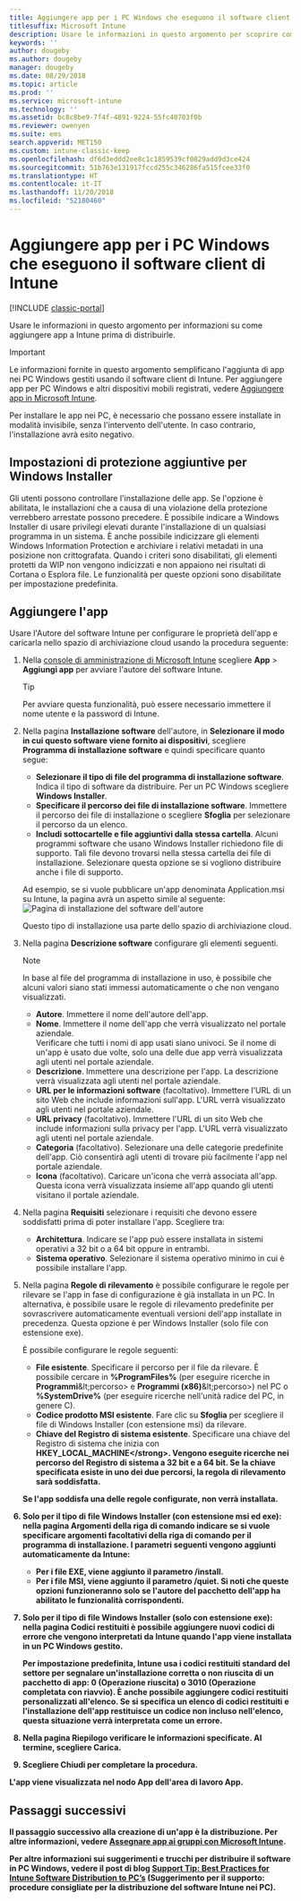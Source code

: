 ```yaml
---
title: Aggiungere app per i PC Windows che eseguono il software client di Intune
titlesuffix: Microsoft Intune
description: Usare le informazioni in questo argomento per scoprire come aggiungere app a Intune prima di distribuirle.
keywords: ''
author: dougeby
ms.author: dougeby
manager: dougeby
ms.date: 08/29/2018
ms.topic: article
ms.prod: ''
ms.service: microsoft-intune
ms.technology: ''
ms.assetid: bc8c8be9-7f4f-4891-9224-55fc40703f0b
ms.reviewer: owenyen
ms.suite: ems
search.appverid: MET150
ms.custom: intune-classic-keep
ms.openlocfilehash: df6d3eddd2ee8c1c1859539cf0829add9d3ce424
ms.sourcegitcommit: 51b763e131917fccd255c346286fa515fcee33f0
ms.translationtype: HT
ms.contentlocale: it-IT
ms.lasthandoff: 11/20/2018
ms.locfileid: "52180460"
---
```

# <a name="add-apps-for-windows-pcs-that-run-the-intune-software-client"></a>Aggiungere app per i PC Windows che eseguono il software client di Intune

[!INCLUDE [classic-portal](includes/classic-portal.md)]

Usare le informazioni in questo argomento per informazioni su come aggiungere app a Intune prima di distribuirle.

> [!IMPORTANT]
> Le informazioni fornite in questo argomento semplificano l'aggiunta di app nei PC Windows gestiti usando il software client di Intune. Per aggiungere app per PC Windows e altri dispositivi mobili registrati, vedere [Aggiungere app in Microsoft Intune](apps-add.md).

Per installare le app nei PC, è necessario che possano essere installate in modalità invisibile, senza l'intervento dell'utente. In caso contrario, l'installazione avrà esito negativo.

## <a name="additional-security-settings-for-windows-installer"></a>Impostazioni di protezione aggiuntive per Windows Installer
Gli utenti possono controllare l'installazione delle app. Se l'opzione è abilitata, le installazioni che a causa di una violazione della protezione verrebbero arrestate possono precedere. È possibile indicare a Windows Installer di usare privilegi elevati durante l'installazione di un qualsiasi programma in un sistema. È anche possibile indicizzare gli elementi Windows Information Protection e archiviare i relativi metadati in una posizione non crittografata. Quando i criteri sono disabilitati, gli elementi protetti da WIP non vengono indicizzati e non appaiono nei risultati di Cortana o Esplora file. Le funzionalità per queste opzioni sono disabilitate per impostazione predefinita. 

## <a name="add-the-app"></a>Aggiungere l'app
Usare l'Autore del software Intune per configurare le proprietà dell'app e caricarla nello spazio di archiviazione cloud usando la procedura seguente:

1. Nella [console di amministrazione di Microsoft Intune](https://manage.microsoft.com) scegliere **App** &gt; **Aggiungi app** per avviare l'autore del software Intune.

   > [!TIP]
   > Per avviare questa funzionalità, può essere necessario immettere il nome utente e la password di Intune.

2. Nella pagina **Installazione software** dell'autore, in **Selezionare il modo in cui questo software viene fornito ai dispositivi**, scegliere **Programma di installazione software** e quindi specificare quanto segue:

   - **Selezionare il tipo di file del programma di installazione software**. Indica il tipo di software da distribuire. Per un PC Windows scegliere **Windows Installer**.
   - **Specificare il percorso dei file di installazione software**. Immettere il percorso dei file di installazione o scegliere **Sfoglia** per selezionare il percorso da un elenco.
   - **Includi sottocartelle e file aggiuntivi dalla stessa cartella**. Alcuni programmi software che usano Windows Installer richiedono file di supporto. Tali file devono trovarsi nella stessa cartella dei file di installazione. Selezionare questa opzione se si vogliono distribuire anche i file di supporto.

   Ad esempio, se si vuole pubblicare un'app denominata Application.msi su Intune, la pagina avrà un aspetto simile al seguente: ![Pagina di installazione del software dell'autore](media/publisher-for-pc.png)

   Questo tipo di installazione usa parte dello spazio di archiviazione cloud.

3. Nella pagina **Descrizione software** configurare gli elementi seguenti.

   > [!NOTE]
   > In base al file del programma di installazione in uso, è possibile che alcuni valori siano stati immessi automaticamente o che non vengano visualizzati.

   - **Autore**. Immettere il nome dell'autore dell'app.
   - **Nome**. Immettere il nome dell'app che verrà visualizzato nel portale aziendale.<br />Verificare che tutti i nomi di app usati siano univoci. Se il nome di un'app è usato due volte, solo una delle due app verrà visualizzata agli utenti nel portale aziendale.
   - **Descrizione**. Immettere una descrizione per l'app. La descrizione verrà visualizzata agli utenti nel portale aziendale.
   - **URL per le informazioni software** (facoltativo). Immettere l'URL di un sito Web che include informazioni sull'app. L'URL verrà visualizzato agli utenti nel portale aziendale.
   - **URL privacy** (facoltativo). Immettere l'URL di un sito Web che include informazioni sulla privacy per l'app. L'URL verrà visualizzato agli utenti nel portale aziendale.
   - **Categoria** (facoltativo). Selezionare una delle categorie predefinite dell'app. Ciò consentirà agli utenti di trovare più facilmente l'app nel portale aziendale.
   - **Icona** (facoltativo). Caricare un'icona che verrà associata all'app. Questa icona verrà visualizzata insieme all'app quando gli utenti visitano il portale aziendale.

4. Nella pagina **Requisiti** selezionare i requisiti che devono essere soddisfatti prima di poter installare l'app. Scegliere tra:

   - **Architettura**. Indicare se l'app può essere installata in sistemi operativi a 32 bit o a 64 bit oppure in entrambi.
   - **Sistema operativo**. Selezionare il sistema operativo minimo in cui è possibile installare l'app.

5. Nella pagina **Regole di rilevamento** è possibile configurare le regole per rilevare se l'app in fase di configurazione è già installata in un PC. In alternativa, è possibile usare le regole di rilevamento predefinite per sovrascrivere automaticamente eventuali versioni dell'app installate in precedenza. Questa opzione è per Windows Installer (solo file con estensione exe).

   È possibile configurare le regole seguenti:
   - **File esistente**. Specificare il percorso per il file da rilevare. È possibile cercare in **%ProgramFiles%** (per eseguire ricerche in **Programmi**\&lt;percorso&gt; e **Programmi (x86)**\&lt;percorso&gt;) nel PC o **%SystemDrive%** (per eseguire ricerche nell'unità radice del PC, in genere C).
   - **Codice prodotto MSI esistente**. Fare clic su **Sfoglia** per scegliere il file di Windows Installer (con estensione msi) da rilevare.
   - <strong>Chiave del Registro di sistema esistente</strong>. Specificare una chiave del Registro di sistema che inizia con <strong>HKEY_LOCAL_MACHINE\</strong>. Vengono eseguite ricerche nei percorso del Registro di sistema a 32 bit e a 64 bit. Se la chiave specificata esiste in uno dei due percorsi, la regola di rilevamento sarà soddisfatta.

   Se l'app soddisfa una delle regole configurate, non verrà installata.

6. Solo per il tipo di file **Windows Installer** (con estensione msi ed exe): nella pagina **Argomenti della riga di comando** indicare se si vuole specificare argomenti facoltativi della riga di comando per il programma di installazione.
   I parametri seguenti vengono aggiunti automaticamente da Intune:
   - Per i file EXE, viene aggiunto il parametro **/install**.
   - Per i file MSI, viene aggiunto il parametro **/quiet**.
   Si noti che queste opzioni funzioneranno solo se l'autore del pacchetto dell'app ha abilitato le funzionalità corrispondenti.

7. Solo per il tipo di file **Windows Installer** (solo con estensione exe): nella pagina **Codici restituiti** è possibile aggiungere nuovi codici di errore che vengono interpretati da Intune quando l'app viene installata in un PC Windows gestito.

   Per impostazione predefinita, Intune usa i codici restituiti standard del settore per segnalare un'installazione corretta o non riuscita di un pacchetto di app: **0** (Operazione riuscita) o **3010** (Operazione completata con riavvio). È anche possibile aggiungere codici restituiti personalizzati all'elenco. Se si specifica un elenco di codici restituiti e l'installazione dell'app restituisce un codice non incluso nell'elenco, questa situazione verrà interpretata come un errore.

8. Nella pagina **Riepilogo** verificare le informazioni specificate. Al termine, scegliere **Carica**.

9. Scegliere **Chiudi** per completare la procedura.

L'app viene visualizzata nel nodo **App** dell'area di lavoro **App**.

## <a name="next-steps"></a>Passaggi successivi

Il passaggio successivo alla creazione di un'app è la distribuzione. Per altre informazioni, vedere [Assegnare app ai gruppi con Microsoft Intune](apps-deploy.md).

Per altre informazioni sui suggerimenti e trucchi per distribuire il software in PC Windows, vedere il post di blog [Support Tip: Best Practices for Intune Software Distribution to PC’s](https://blogs.technet.microsoft.com/intunesupport/2016/06/13/support-tip-best-practices-for-intune-software-distribution-to-pcs/) (Suggerimento per il supporto: procedure consigliate per la distribuzione del software Intune nei PC).

